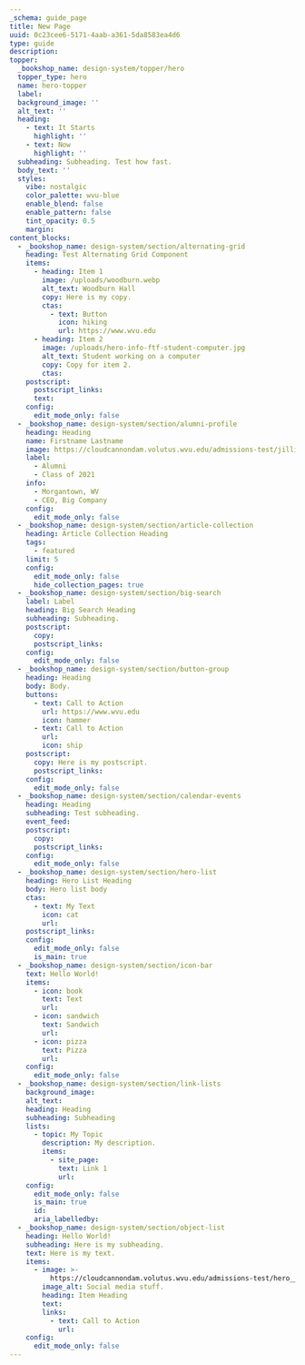 ```yaml
---
_schema: guide_page
title: New Page
uuid: 0c23cee6-5171-4aab-a361-5da8583ea4d6
type: guide
description:
topper:
  _bookshop_name: design-system/topper/hero
  topper_type: hero
  name: hero-topper
  label:
  background_image: ''
  alt_text: ''
  heading:
    - text: It Starts
      highlight: ''
    - text: Now
      highlight: ''
  subheading: Subheading. Test how fast.
  body_text: ''
  styles:
    vibe: nostalgic
    color_palette: wvu-blue
    enable_blend: false
    enable_pattern: false
    tint_opacity: 0.5
    margin:
content_blocks:
  - _bookshop_name: design-system/section/alternating-grid
    heading: Test Alternating Grid Component
    items:
      - heading: Item 1
        image: /uploads/woodburn.webp
        alt_text: Woodburn Hall
        copy: Here is my copy.
        ctas:
          - text: Button
            icon: hiking
            url: https://www.wvu.edu
      - heading: Item 2
        image: /uploads/hero-info-ftf-student-computer.jpg
        alt_text: Student working on a computer
        copy: Copy for item 2.
        ctas:
    postscript:
      postscript_links:
      text:
    config:
      edit_mode_only: false
  - _bookshop_name: design-system/section/alumni-profile
    heading: Heading
    name: Firstname Lastname
    image: https://cloudcannondam.volutus.wvu.edu/admissions-test/jillian-cutout.webp
    label:
      - Alumni
      - Class of 2021
    info:
      - Morgantown, WV
      - CEO, Big Company
    config:
      edit_mode_only: false
  - _bookshop_name: design-system/section/article-collection
    heading: Article Collection Heading
    tags:
      - featured
    limit: 5
    config:
      edit_mode_only: false
      hide_collection_pages: true
  - _bookshop_name: design-system/section/big-search
    label: Label
    heading: Big Search Heading
    subheading: Subheading.
    postscript:
      copy:
      postscript_links:
    config:
      edit_mode_only: false
  - _bookshop_name: design-system/section/button-group
    heading: Heading
    body: Body.
    buttons:
      - text: Call to Action
        url: https://www.wvu.edu
        icon: hammer
      - text: Call to Action
        url:
        icon: ship
    postscript:
      copy: Here is my postscript.
      postscript_links:
    config:
      edit_mode_only: false
  - _bookshop_name: design-system/section/calendar-events
    heading: Heading
    subheading: Test subheading.
    event_feed:
    postscript:
      copy:
      postscript_links:
    config:
      edit_mode_only: false
  - _bookshop_name: design-system/section/hero-list
    heading: Hero List Heading
    body: Hero list body
    ctas:
      - text: My Text
        icon: cat
        url:
    postscript_links:
    config:
      edit_mode_only: false
      is_main: true
  - _bookshop_name: design-system/section/icon-bar
    text: Hello World!
    items:
      - icon: book
        text: Text
        url:
      - icon: sandwich
        text: Sandwich
        url:
      - icon: pizza
        text: Pizza
        url:
    config:
      edit_mode_only: false
  - _bookshop_name: design-system/section/link-lists
    background_image:
    alt_text:
    heading: Heading
    subheading: Subheading
    lists:
      - topic: My Topic
        description: My description.
        items:
          - site_page:
            text: Link 1
            url:
    config:
      edit_mode_only: false
      is_main: true
      id:
      aria_labelledby:
  - _bookshop_name: design-system/section/object-list
    heading: Hello World!
    subheading: Here is my subheading.
    text: Here is my text.
    items:
      - image: >-
          https://cloudcannondam.volutus.wvu.edu/admissions-test/hero__social-swag.jpg
        image_alt: Social media stuff.
        heading: Item Heading
        text:
        links:
          - text: Call to Action
            url:
    config:
      edit_mode_only: false
---
```

